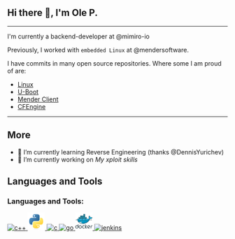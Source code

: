 ## Hi there 👋, I'm Ole P.

---

I'm currently a backend-developer at @mimiro-io

Previously, I worked with `embedded Linux` at @mendersoftware.

I have commits in many open source repositories. Where some I am proud of are:

- [Linux](https://github.com/torvalds/linux/commits/master/?author=oleorhagen)
- [U-Boot](https://github.com/u-boot/u-boot/commits/master/?author=oleorhagen)
- [Mender Client](https://github.com/mendersoftware/mender/commits/master/?author=oleorhagen)
- [CFEngine](https://github.com/cfengine/core/commits/master/?author=oleorhagen)

---

##  More

- 🌱 I’m currently learning Reverse Engineering (thanks @DennisYurichev)
- 🔭 I’m currently working on _My xploit skills_

## Languages and Tools

<h3 align="left">Languages and Tools:</h3>

<p align="left">
   <a href="https://en.cppreference.com/w/" target="_blank" rel="noreferrer">
     <img src="https://cdn.worldvectorlogo.com/logos/c.svg" alt="c++" width="40" height="40"/>
   </a>
   <a href="https://www.python.org" target="_blank" rel="noreferrer">
     <img src="https://raw.githubusercontent.com/devicons/devicon/master/icons/python/python-original.svg" alt="python" width="40" height="40"/>
   </a>
   <a href="https://en.wikipedia.org/wiki/C_(programming_language)" target="_blank" rel="noreferrer">
     <img src="https://cdn.worldvectorlogo.com/logos/c-1.svg" alt="c" width="40" height="40"/>
   </a>
   <a href="https://go.dev" target="_blank" rel="noreferrer">
     <img src="https://cdn.worldvectorlogo.com/logos/go-8.svg" alt="go" width="40" height="40"/>
   </a>
   <a href="https://www.docker.com/" target="_blank" rel="noreferrer">
     <img src="https://raw.githubusercontent.com/devicons/devicon/master/icons/docker/docker-original-wordmark.svg" alt="docker" width="40" height="40"/>
   </a>
   <a href="https://www.gnu.org/software/emacs/" target="_blank" rel="noreferrer">
     <img src="https://cdn.worldvectorlogo.com/logos/emacs-1.svg" alt="jenkins" width="40" height="40"/>
   </a>

</p>

